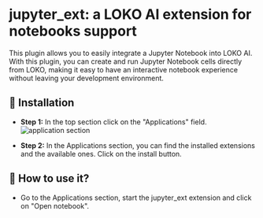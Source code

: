 # jupyter_ext: a LOKO AI extension for notebooks support

This plugin allows you to easily integrate a Jupyter Notebook into LOKO AI. With this plugin, you can create and run Jupyter Notebook cells directly from LOKO, making it easy to have an interactive notebook experience without leaving your development environment.

## :electric_plug: Installation

- **Step 1:** In the top section click on the "Applications" field. ![application section](resources/applications_section.png)

- **Step 2:** In the Applications section, you can find the installed extensions and the available ones. Click on the install button.

## :mag_right: How to use it?

- Go to the Applications section, start the jupyter_ext extension and click on "Open notebook".
